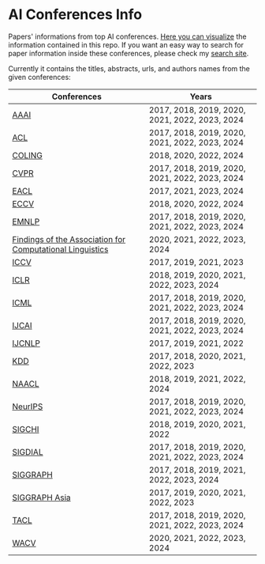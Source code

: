 # AI Conferences Info

Papers' informations from top AI conferences. [Here you can visualize](https://flatgithub.com/george-gca/ai_conferences_info/) the information contained in this repo.
If you want an easy way to search for paper information inside these conferences, please check my [search site](https://georgegca.pythonanywhere.com/).

Currently it contains the titles, abstracts, urls, and authors names from the given conferences:

| Conferences | Years |
| --- | --- |
| [AAAI](https://www.aaai.org/Library/AAAI/aaai-library.php) | 2017, 2018, 2019, 2020, 2021, 2022, 2023, 2024 |
| [ACL](https://aclanthology.org/venues/acl/) | 2017, 2018, 2019, 2020, 2021, 2022, 2023, 2024 |
| [COLING](https://aclanthology.org/venues/coling/) | 2018, 2020, 2022, 2024 |
| [CVPR](https://openaccess.thecvf.com/) | 2017, 2018, 2019, 2020, 2021, 2022, 2023, 2024 |
| [EACL](https://aclanthology.org/venues/eacl/) | 2017, 2021, 2023, 2024 |
| [ECCV](https://www.ecva.net/papers.php) | 2018, 2020, 2022, 2024 |
| [EMNLP](https://aclanthology.org/venues/emnlp/) | 2017, 2018, 2019, 2020, 2021, 2022, 2023, 2024 |
| [Findings of the Association for Computational Linguistics](https://aclanthology.org/venues/findings/) | 2020, 2021, 2022, 2023, 2024 |
| [ICCV](https://openaccess.thecvf.com/) | 2017, 2019, 2021, 2023 |
| [ICLR](https://openreview.net/group?id=ICLR.cc) | 2018, 2019, 2020, 2021, 2022, 2023, 2024 |
| [ICML](https://proceedings.mlr.press/) | 2017, 2018, 2019, 2020, 2021, 2022, 2023, 2024 |
| [IJCAI](https://www.ijcai.org/) | 2017, 2018, 2019, 2020, 2021, 2022, 2023, 2024 |
| [IJCNLP](https://aclanthology.org/venues/ijcnlp/) | 2017, 2019, 2021, 2022 |
| [KDD](https://kdd.org/) | 2017, 2018, 2020, 2021, 2022, 2023 |
| [NAACL](https://aclanthology.org/venues/naacl/) | 2018, 2019, 2021, 2022, 2024 |
| [NeurIPS](https://proceedings.neurips.cc/) | 2017, 2018, 2019, 2020, 2021, 2022, 2023, 2024 |
| [SIGCHI](https://sigchi.org/) | 2018, 2019, 2020, 2021, 2022 |
| [SIGDIAL](https://aclanthology.org/sigs/sigdial/) | 2017, 2018, 2019, 2020, 2021, 2022, 2023, 2024 |
| [SIGGRAPH](https://www.siggraph.org/siggraph-events/conferences/) | 2017, 2018, 2019, 2021, 2022, 2023, 2024 |
| [SIGGRAPH Asia](https://www.siggraph.org/siggraph-events/conferences/) | 2017, 2019, 2020, 2021, 2022, 2023 |
| [TACL](https://aclanthology.org/venues/tacl/) | 2017, 2018, 2019, 2020, 2021, 2022, 2023, 2024 |
| [WACV](https://openaccess.thecvf.com/) | 2020, 2021, 2022, 2023, 2024 |
